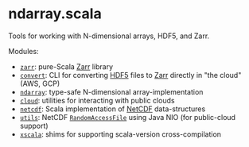# ndarray.scala

Tools for working with N-dimensional arrays, HDF5, and Zarr.

Modules:

- [`zarr`](zarr): pure-Scala [Zarr] library
- [`convert`](convert): CLI for converting [HDF5] files to [Zarr] directly in "the cloud" (AWS, GCP)
- [`ndarray`](ndarray): type-safe N-dimensional array-implementation
- [`cloud`](cloud): utilities for interacting with public clouds
- [`netcdf`](netcdf): Scala implementation of [NetCDF] data-structures
- [`utils`](utils): NetCDF [`RandomAccessFile`] using Java NIO (for public-cloud support) 
- [`xscala`](xscala): shims for supporting scala-version cross-compilation 

[HDF5]: https://portal.hdfgroup.org/display/HDF5/HDF5
[Zarr]: https://zarr.readthedocs.io/en/stable/
[NetCDF]: https://www.unidata.ucar.edu/software/netcdf/

[`RandomAccessFile`]: https://github.com/Unidata/thredds/blob/v5.0.0-beta5/cdm/src/main/java/ucar/unidata/io/RandomAccessFile.java
